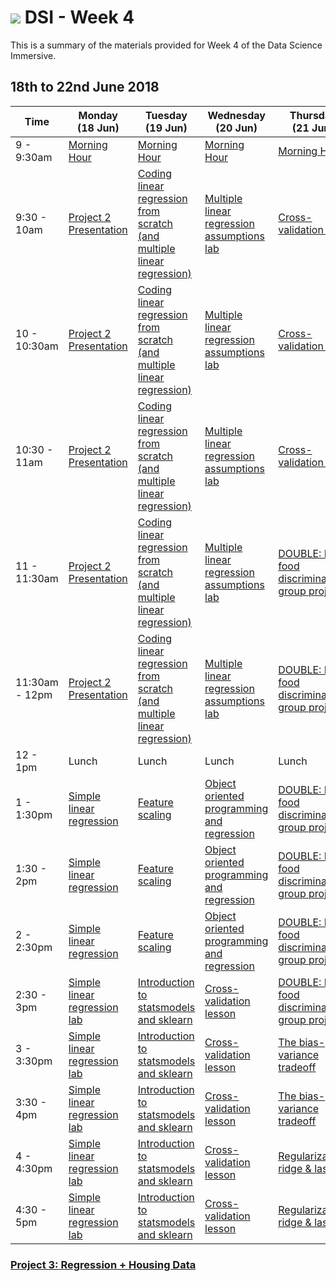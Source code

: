 # ![](https://ga-dash.s3.amazonaws.com/production/assets/logo-9f88ae6c9c3871690e33280fcf557f33.png) DSI - Week 4

This is a summary of the materials provided for Week 4 of the Data Science Immersive.

## 18th to 22nd June 2018

 Time | Monday <br>(18 Jun)     | Tuesday <br>(19 Jun)      | Wednesday <br>(20 Jun)     | Thursday <br>(21 Jun)        | Friday <br>(22 Jun)
------------ | --------------------------- | -------------------------------------- | -------------------------------- | --------------------- | -------------------------
9 - 9:30am       | [Morning Hour][4-0.0]            | [Morning Hour][4-0.0]           | [Morning Hour][4-0.0]   | [Morning Hour][4-0.0] |[Morning Hour][4-0.0]|
9:30 - 10am   | [Project 2 Presentation][4-0.0]       | [Coding linear regression from scratch (and multiple linear regression)][4-2.01] | [Multiple linear regression assumptions lab][4-3.01]          | [Cross-validation lab][4-4.01]              |[Regularization Kobe shots lab][4-5.01]|
10 - 10:30am    | [Project 2 Presentation][4-0.0]       | [Coding linear regression from scratch (and multiple linear regression)][4-2.01]        | [Multiple linear regression assumptions lab][4-3.01] | [Cross-validation lab][4-4.01] |[Regularization Kobe shots lab][4-5.01]|
10:30 - 11am     | [Project 2 Presentation][4-0.0]  | [Coding linear regression from scratch (and multiple linear regression)][4-2.01] | [Multiple linear regression assumptions lab][4-3.01]| [Cross-validation lab][4-4.01]  |[Regularization Kobe shots lab][4-5.01]|
11 - 11:30am     | [Project 2 Presentation][4-0.0] | [Coding linear regression from scratch (and multiple linear regression)][4-2.01]      | [Multiple linear regression assumptions lab][4-3.01]| [DOUBLE: Fast food discrimination group project][4-4.02]  |[Regularization Kobe shots lab][4-5.01]|
11:30am - 12pm     | [Project 2 Presentation][4-0.0] | [Coding linear regression from scratch (and multiple linear regression)][4-2.01]      | [Multiple linear regression assumptions lab][4-3.01]| [DOUBLE: Fast food discrimination group project][4-4.02]  |[Regularization Kobe shots lab][4-5.01]|
12 - 1pm     | Lunch  | Lunch | Lunch | Lunch | Lunch |
1 - 1:30pm     | [Simple linear regression][4-1.01] | [Feature scaling][4-2.02]      | [Object oriented programming and regression][4-3.02]| [DOUBLE: Fast food discrimination group project][4-4.02] |[Intro to classification and KNN][4-5.02]|
1:30 - 2pm     | [Simple linear regression][4-1.01]  | [Feature scaling][4-2.02]      | [Object oriented programming and regression][4-3.02]              | [DOUBLE: Fast food discrimination group project][4-4.02]|[Intro to classification and KNN][4-5.02]|
2 - 2:30pm     | [Simple linear regression][4-1.01]  | [Feature scaling][4-2.02]      | [Object oriented programming and regression][4-3.02]| [DOUBLE: Fast food discrimination group project][4-4.02]|[Intro to classification and KNN][4-5.02]|
2:30 - 3pm     | [Simple linear regression lab][4-1.02] | [Introduction to statsmodels and sklearn][4-2.03]| [Cross-validation lesson][4-3.03]| [DOUBLE: Fast food discrimination group project][4-4.02] |[Intro to classification lab][4-5.03]|
3 - 3:30pm     | [Simple linear regression lab][4-1.02] | [Introduction to statsmodels and sklearn][4-2.03]| [Cross-validation lesson][4-3.03]| [The bias-variance tradeoff][4-4.03]|[Intro to classification lab][4-5.03]|
3:30 - 4pm     | [Simple linear regression lab][4-1.02] | [Introduction to statsmodels and sklearn][4-2.03]| [Cross-validation lesson][4-3.03]| [The bias-variance tradeoff][4-4.03]|[Intro to classification lab][4-5.03]|
4 - 4:30pm     | [Simple linear regression lab][4-1.02] | [Introduction to statsmodels and sklearn][4-2.03]      | [Cross-validation lesson][4-3.03]| [Regularization, ridge & lasso][4-4.04]|[Intro to classification lab][4-5.03]|
4:30 - 5pm     | [Simple linear regression lab][4-1.02] | [Introduction to statsmodels and sklearn][4-2.03]      | [Cross-validation lesson][4-3.03]| [Regularization, ridge & lasso][4-4.04]|[Intro to classification lab][4-5.03]|

### [Project 3: Regression + Housing Data](https://git.generalassemb.ly/dsi-sg-04/projects/tree/master/project-three) 

[2-1.03]: ../../../tree/master/week-04/lessons/classification-logistic_regression-lesson-master
[2-1.04]: ../../../tree/master/week-04/labs/classification-logistic_regression-lab-master

[4-0.0]: ../../../tree/master/week-04

[4-1.01]: ../../../tree/master/week-04/lessons/regression-simple_linear_regression-lesson-master
[4-1.02]: ../../../tree/master/week-04/labs/regression-simple_linear_regression-lab-master

[4-2.01]: ../../../tree/master/week-04/lessons/regression-linear_regression_from_scratch-lesson-master
[4-2.02]: ../../../tree/master/week-04/lessons/preprocessing-feature_scaling-lesson-master
[4-2.03]: ../../../tree/master/week-04/lessons/regression-sklearn_statsmodels_intro-lesson-master

[4-3.01]: ../../../tree/master/week-04/labs/regression-mlr_assumptions_statsmodels-lab-master
[4-3.02]: ../../../tree/master/week-04/lessons/regression-object_oriented_programming-lesson-master
[4-3.03]: ../../../tree/master/week-04/lessons/evaluation-cross_validation_train_test-lesson-master

[4-4.01]: ../../../tree/master/week-04/labs/evaluation-cross_validation_train_test-lab-master
[4-4.02]: ../../../tree/master/week-04/labs/regression-discrimination_group_project-lab-master
[4-4.03]: ../../../tree/master/week-04/lessons/statistics-bias_variance_tradeoff-lesson-master
[4-4.04]: ../../../tree/master/week-04/lessons/regression-regularization-lesson-master

[4-5.01]: ../../../tree/master/week-04/labs/regression-regularization_kobe_shots-lab-master
[4-5.02]: ../../../tree/master/week-04/lessons/classification-knn_intro_to_classification-lesson-master
[4-5.03]: ../../../tree/master/week-04/labs/classification-knn_intro_to_classification-lab-master

[4-6.01]: https://git.generalassemb.ly/dsi-sg-03/projects/tree/master/project-capstone/part-01
[4-6.02]: https://git.generalassemb.ly/dsi-sg-03/projects/tree/master/project-capstone/part-01
[4-6.03]: https://git.generalassemb.ly/dsi-sg-03/projects/tree/master/project-capstone/part-01
[4-6.04]: https://git.generalassemb.ly/dsi-sg-03/projects/tree/master/project-capstone/part-01
